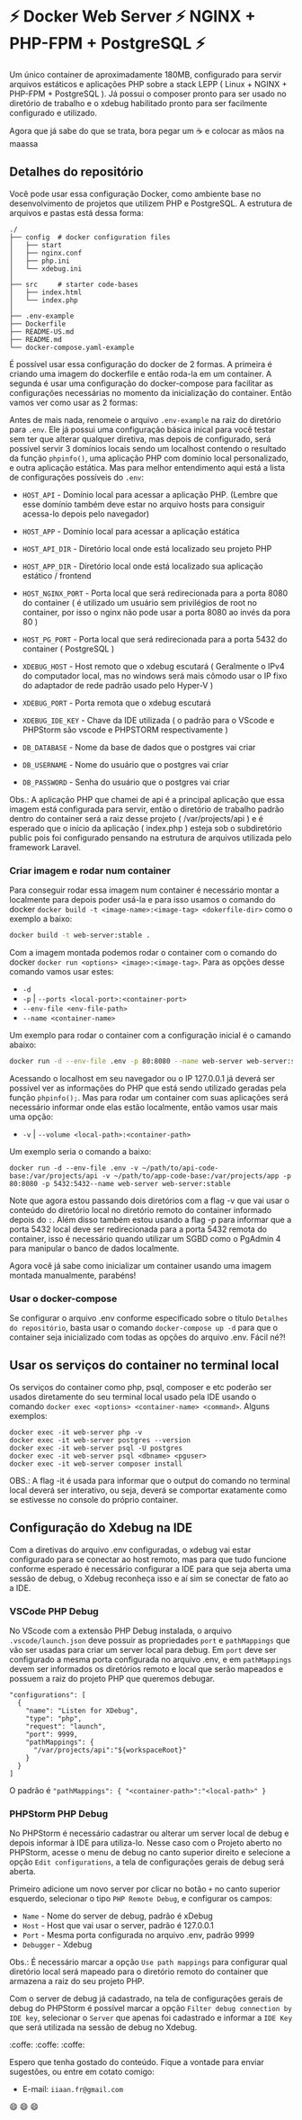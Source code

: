 # :zap: Docker Web Server :zap: NGINX + PHP-FPM + PostgreSQL :zap:

Um único container de aproximadamente 180MB, configurado para servir arquivos estáticos e aplicações PHP sobre a stack LEPP ( Linux + NGINX + PHP-FPM + PostgreSQL ). Já possui o composer pronto para ser usado no diretório de trabalho e o xdebug habilitado pronto para ser facilmente configurado e utilizado.

Agora que já sabe do que se trata, bora pegar um :coffee: e colocar as mãos na maassa

## Detalhes do repositório

Você pode usar essa configuração Docker, como ambiente base no desenvolvimento de projetos que utilizem PHP e PostgreSQL. A estrutura de arquivos e pastas está dessa forma:

```
./
├── config  # docker configuration files
│   ├── start
│   ├── nginx.conf
│   ├── php.ini
│   └── xdebug.ini
│
├── src     # starter code-bases
│   ├── index.html
│   └── index.php
│
├── .env-example
├── Dockerfile
├── README-US.md
├── README.md
└── docker-compose.yaml-example
```

É possível usar essa configuração do docker de 2 formas. A primeira é criando uma imagem do dockerfile e então roda-la em um container. A segunda é usar uma configuração do docker-compose para facilitar as configurações necessárias no momento da inicialização do container. Então vamos ver como usar as 2 formas:

Antes de mais nada, renomeie o arquivo `.env-example` na raiz do diretório para `.env`. Ele já possui uma configuração básica inical para você testar sem ter que alterar qualquer diretiva, mas depois de configurado, será possível servir 3 domínios locais sendo um localhost contendo o resultado da função `phpinfo()`, uma aplicação PHP com domínio local personalizado, e outra aplicação estática. Mas para melhor entendimento aqui está a lista de configurações possíveis do `.env`:

- `HOST_API` - Domínio local para acessar a aplicação PHP. (Lembre que esse domínio também deve estar no arquivo hosts para consiguir acessa-lo depois pelo navegador)

- `HOST_APP` - Domínio local para acessar a aplicação estática

- `HOST_API_DIR` - Diretório local onde está localizado seu projeto PHP

- `HOST_APP_DIR` - Diretório local onde está localizado sua aplicação estático / frontend

- `HOST_NGINX_PORT` - Porta local que será redirecionada para a porta 8080 do container ( é utilizado um usuário sem privilégios de root no container, por isso o nginx não pode usar a porta 8080 ao invés da pora 80 )

- `HOST_PG_PORT` - Porta local que será redirecionada para a porta 5432 do container ( PostgreSQL )

- `XDEBUG_HOST` - Host remoto que o xdebug escutará ( Geralmente o IPv4 do computador local, mas no windows será mais cômodo usar o IP fixo do adaptador de rede padrão usado pelo Hyper-V )

- `XDEBUG_PORT` - Porta remota que o xdebug escutará

- `XDEBUG_IDE_KEY` - Chave da IDE utilizada ( o padrão para o VScode e PHPStorm são vscode e PHPSTORM respectivamente )

- `DB_DATABASE` - Nome da base de dados que o postgres vai criar

- `DB_USERNAME` - Nome do usuário que o postgres vai criar

- `DB_PASSWORD` - Senha do usuário que o postgres vai criar

Obs.: A aplicação PHP que chamei de api é a principal aplicação que essa imagem está configurada para servir, então o diretório de trabalho padrão dentro do container será a raiz desse projeto ( /var/projects/api ) e é esperado que o início da aplicação ( index.php ) esteja sob o subdiretório public pois foi configurado pensando na estrutura de arquivos utilizada pelo framework Laravel.

### Criar imagem e rodar num container

Para conseguir rodar essa imagem num container é necessário montar a localmente para depois poder usá-la e para isso usamos o comando do docker `docker build -t <image-name>:<image-tag> <dokerfile-dir>` como o exemplo a baixo:

```bash
docker build -t web-server:stable .
```
Com a imagem montada podemos rodar o container com o comando do docker `docker run <options> <image>:<image-tag>`. Para as opções desse comando vamos usar estes:

- `-d`
- `-p` | `--ports <local-port>:<container-port>`
- `--env-file <env-file-path>`
- `--name <container-name>`

Um exemplo para rodar o container com a configuração inicial é o camando abaixo:

```bash
docker run -d --env-file .env -p 80:8080 --name web-server web-server:stable
```

Acessando o localhost em seu navegador ou o IP 127.0.0.1 já deverá ser possível ver as informações do PHP que está sendo utilizado geradas pela função `phpinfo();`. Mas para rodar um container com suas aplicações será necessário informar onde elas estão localmente, então vamos usar mais uma opção:

- `-v` | `--volume <local-path>:<container-path>`

Um exemplo seria o comando a baixo:

```
docker run -d --env-file .env -v ~/path/to/api-code-base:/var/projects/api -v ~/path/to/app-code-base:/var/projects/app -p 80:8080 -p 5432:5432--name web-server web-server:stable
```

Note que agora estou passando dois diretórios com a flag -v que vai usar o conteúdo do diretório local no diretório remoto do container informado depois do `:`. Além disso também estou usando a flag -p para informar que a porta 5432 local deve ser redirecionada para a porta 5432 remota do container, isso é necessário quando utilizar um SGBD como o PgAdmin 4 para manipular o banco de dados localmente.

Agora você já sabe como inicializar um container usando uma imagem montada manualmente, parabéns!

### Usar o docker-compose

Se configurar o arquivo .env conforme especificado sobre o título `Detalhes do repositório`, basta usar o comando `docker-compose up -d` para que o container seja inicializado com todas as opções do arquivo .env. Fácil né?! 

## Usar os serviços do container no terminal local

Os serviços do container como php, psql, composer e etc poderão ser usados diretamente do seu terminal local usado pela IDE usando o comando `docker exec <options> <container-name> <command>`. Alguns exemplos:

```
docker exec -it web-server php -v
docker exec -it web-server postgres --version
docker exec -it web-server psql -U postgres
docker exec -it web-server psql <dbname> <pguser>
docker exec -it web-server composer install
```
OBS.: A flag -it é usada para informar que o output do comando no terminal local deverá ser interativo, ou seja, deverá se comportar exatamente como se estivesse no console do próprio container.

## Configuração do Xdebug na IDE

Com a diretivas do arquivo .env configuradas, o xdebug vai estar configurado para se conectar ao host remoto, mas para que tudo funcione conforme esperado é necessário configurar a IDE para que seja aberta uma sessão de debug, o Xdebug reconheça isso e aí sim se conectar de fato ao a IDE.

### VSCode PHP Debug

No VScode com a extensão PHP Debug instalada, o arquivo `.vscode/launch.json` deve possuir as propriedades `port` e `pathMappings` que vão ser usadas para criar um server local para debug. Em `port` deve ser configurado a mesma porta configurada no arquivo .env, e em `pathMappings` devem ser informados os diretórios  remoto e local que serão mapeados e possuem a raiz do projeto PHP que queremos debugar.

```
"configurations": [
  {
    "name": "Listen for XDebug",
    "type": "php",
    "request": "launch",
    "port": 9999,
    "pathMappings": {
      "/var/projects/api":"${workspaceRoot}"
    }
  }
]
```
O padrão é `"pathMappings": { "<container-path>":"<local-path>" }`

### PHPStorm PHP Debug

No PHPStorm é necessário cadastrar ou alterar um server local de debug e depois informar à IDE para utiliza-lo. Nesse caso com o Projeto aberto no PHPStorm, acesse o menu de debug no canto superior direito e selecione a opção `Edit configurations`, a tela de configurações gerais de debug será aberta.

Primeiro adicione um novo server por clicar no botão `+` no canto superior esquerdo, selecionar o tipo `PHP Remote Debug`, e configurar os campos:
- `Name` - Nome do server de debug, padrão é xDebug
- `Host` - Host que vai usar o server, padrão é 127.0.0.1
- `Port` - Mesma porta configurada no arquivo .env, padrão 9999
- `Debugger` - Xdebug

Obs.: É necessário marcar a opção `Use path mappings` para configurar qual diretório local será mapeado para o diretório remoto do container que armazena a raiz do seu projeto PHP.

Com o server de debug já cadastrado, na tela de configurações gerais de debug do PHPStorm é possível marcar a opção `Filter debug connection by IDE key`, selecionar o `Server` que apenas foi cadastrado e informar a `IDE Key` que será utilizada na sessão de debug no Xdebug.

:coffe: :coffe: :coffe: 

Espero que tenha gostado do conteúdo. Fique a vontade para enviar sugestões, ou entre em cotato comigo:

- E-mail: `iiaan.fr@gmail.com`

:smile: :smile: :smile: